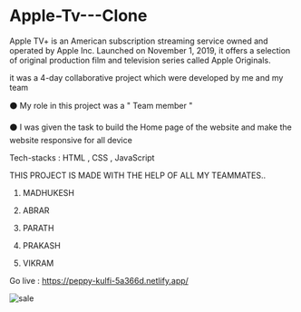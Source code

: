 # Apple-Tv---Clone

Apple TV+ is an American subscription streaming service owned and operated by Apple Inc. Launched on November 1, 2019, it offers a selection of original production film and television series called Apple Originals.

it was a 4-day collaborative project which were developed by me and my team

⚫  My role in this project was a " Team member "

⚫  I was given the task to build the Home page of the website and make the website responsive for all device

Tech-stacks : HTML , CSS , JavaScript

THIS PROJECT IS MADE WITH THE HELP OF ALL MY TEAMMATES..


1) MADHUKESH

2) ABRAR 

3) PARATH 

4) PRAKASH

5) VIKRAM


Go live : https://peppy-kulfi-5a366d.netlify.app/

![sale](https://user-images.githubusercontent.com/66555692/190624343-62e1ea1f-d7b0-40bc-b70d-edaf2325ad72.jpg)




